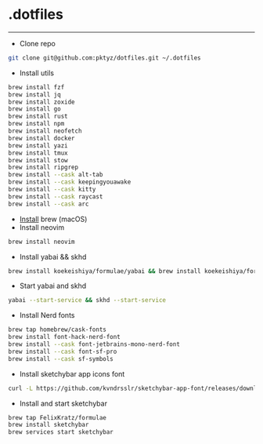 # .dotfiles

---

* Clone repo
```bash
git clone git@github.com:pktyz/dotfiles.git ~/.dotfiles
```
* Install utils
```bash
brew install fzf
brew install jq
brew install zoxide
brew install go
brew install rust
brew install npm
brew install neofetch
brew install docker
brew install yazi
brew install tmux
brew install stow
brew install ripgrep
brew install --cask alt-tab
brew install --cask keepingyouawake
brew install --cask kitty
brew install --cask raycast
brew install --cask arc
```
* [Install](https://github.com/Homebrew/brew/releases/latest) brew (macOS)
* Install neovim
```bash
brew install neovim
```
* Install yabai && skhd
```bash
brew install koekeishiya/formulae/yabai && brew install koekeishiya/formulae/skhd
```
* Start yabai and skhd
```bash
yabai --start-service && skhd --start-service
```
* Install Nerd fonts
```bash
brew tap homebrew/cask-fonts
brew install font-hack-nerd-font
brew install --cask font-jetbrains-mono-nerd-font
brew install --cask font-sf-pro
brew install --cask sf-symbols
```
* Install sketchybar app icons font
```bash
curl -L https://github.com/kvndrsslr/sketchybar-app-font/releases/download/v1.0.16/sketchybar-app-font.ttf -o $HOME/Library/Fonts/sketchybar-app-font.ttf
```
* Install and start sketchybar
```bash
brew tap FelixKratz/formulae
brew install sketchybar
brew services start sketchybar
```
